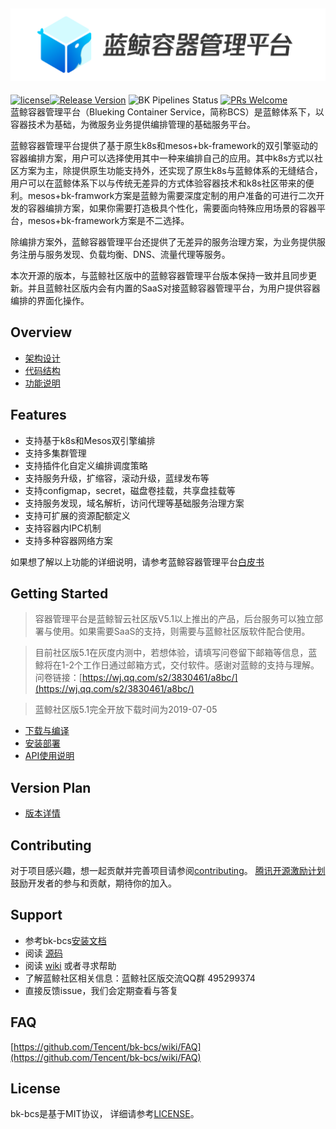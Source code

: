 ![蓝鲸容器管理平台.png](./docs/logo/bcs_zh.png)
---
[![license](https://img.shields.io/badge/license-mit-brightgreen.svg?style=flat)](https://github.com/Tencent/bk-bcs/blob/master/LICENSE)[![Release Version](https://img.shields.io/badge/release-1.12.x-brightgreen.svg)](https://github.com/Tencent/bk-bcs/releases) ![BK Pipelines Status](https://api.bkdevops.qq.com/process/api/external/pipelines/projects/bcs/p-95397dbecda4442795dd0125a33069cb/badge?X-DEVOPS-PROJECT-ID=bcs) [![PRs Welcome](https://img.shields.io/badge/PRs-welcome-brightgreen.svg)](https://github.com/Tencent/bk-bcs/pulls)                                                                                                                                                     
蓝鲸容器管理平台（Blueking Container Service，简称BCS）是蓝鲸体系下，以容器技术为基础，为微服务业务提供编排管理的基础服务平台。

蓝鲸容器管理平台提供了基于原生k8s和mesos+bk-framework的双引擎驱动的容器编排方案，用户可以选择使用其中一种来编排自己的应用。其中k8s方式以社区方案为主，除提供原生功能支持外，还实现了原生k8s与蓝鲸体系的无缝结合，用户可以在蓝鲸体系下以与传统无差异的方式体验容器技术和k8s社区带来的便利。mesos+bk-framwork方案是蓝鲸为需要深度定制的用户准备的可进行二次开发的容器编排方案，如果你需要打造极具个性化，需要面向特殊应用场景的容器平台，mesos+bk-framework方案是不二选择。

除编排方案外，蓝鲸容器管理平台还提供了无差异的服务治理方案，为业务提供服务注册与服务发现、负载均衡、DNS、流量代理等服务。

本次开源的版本，与蓝鲸社区版中的蓝鲸容器管理平台版本保持一致并且同步更新。并且蓝鲸社区版内会有内置的SaaS对接蓝鲸容器管理平台，为用户提供容器编排的界面化操作。

## Overview

* [架构设计](./docs/overview/architecture.md)
* [代码结构](./docs/overview/code_directory.md)
* [功能说明](./docs/overview/function.md)

## Features

* 支持基于k8s和Mesos双引擎编排
* 支持多集群管理
* 支持插件化自定义编排调度策略
* 支持服务升级，扩缩容，滚动升级，蓝绿发布等
* 支持configmap，secret，磁盘卷挂载，共享盘挂载等
* 支持服务发现，域名解析，访问代理等基础服务治理方案
* 支持可扩展的资源配额定义
* 支持容器内IPC机制
* 支持多种容器网络方案

如果想了解以上功能的详细说明，请参考蓝鲸容器管理平台[白皮书](https://bk.tencent.com/docs/)

## Getting Started

> 容器管理平台是蓝鲸智云社区版V5.1以上推出的产品，后台服务可以独立部署与使用。如果需要SaaS的支持，则需要与蓝鲸社区版软件配合使用。

> 目前社区版5.1在灰度内测中，若想体验，请填写问卷留下邮箱等信息，蓝鲸将在1-2个工作日通过邮箱方式，交付软件。感谢对蓝鲸的支持与理解。
> 问卷链接：[https://wj.qq.com/s2/3830461/a8bc/](https://wj.qq.com/s2/3830461/a8bc/)

> 蓝鲸社区版5.1完全开放下载时间为2019-07-05

* [下载与编译](docs/install/source_compile.md)
* [安装部署](docs/install/deploy-guide.md)
* [API使用说明](./docs/apidoc/api.md)

## Version Plan

* [版本详情](./docs/version/README.md)

## Contributing

对于项目感兴趣，想一起贡献并完善项目请参阅[contributing](./CONTRIBUTING.md)。
[腾讯开源激励计划](https://opensource.tencent.com/contribution) 鼓励开发者的参与和贡献，期待你的加入。

## Support

* 参考bk-bcs[安装文档](docs/install/deploy-guide.md)
* 阅读 [源码](https://github.com/Tencent/bk-bcs)
* 阅读 [wiki](https://github.com/Tencent/bk-bcs/wiki) 或者寻求帮助
* 了解蓝鲸社区相关信息：蓝鲸社区版交流QQ群 495299374
* 直接反馈issue，我们会定期查看与答复

## FAQ

[https://github.com/Tencent/bk-bcs/wiki/FAQ](https://github.com/Tencent/bk-bcs/wiki/FAQ)

## License

bk-bcs是基于MIT协议， 详细请参考[LICENSE](./LICENSE.TXT)。
